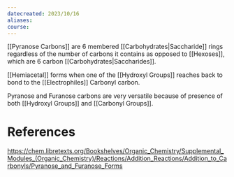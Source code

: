 ```yaml
---
datecreated: 2023/10/16
aliases: 
course:
---
```

[[Pyranose Carbons]] are 6 membered [[Carbohydrates|Saccharide]] rings regardless of the number of carbons it contains as opposed to [[Hexoses]], which are 6 carbon [[Carbohydrates|Saccharides]]. 

[[Hemiacetal]] forms when one of the [[Hydroxyl Groups]] reaches back to bond to the [[Electrophiles]] Carbonyl carbon.

Pyranose and Furanose carbons are very versatile because of presence of both [[Hydroxyl Groups]] and [[Carbonyl Groups]].

# References

https://chem.libretexts.org/Bookshelves/Organic_Chemistry/Supplemental_Modules_(Organic_Chemistry)/Reactions/Addition_Reactions/Addition_to_Carbonyls/Pyranose_and_Furanose_Forms
